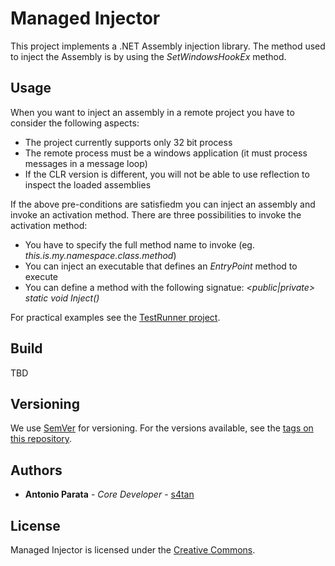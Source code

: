 # Managed Injector
This project implements a .NET Assembly injection library. The method used to inject the Assembly is by using the _SetWindowsHookEx_ method.

## Usage
When you want to inject an assembly in a remote project you have to consider the following aspects:

* The project currently supports only 32 bit process
* The remote process must be a windows application (it must process messages in a message loop)
* If the CLR version is different, you will not be able to use reflection to inspect the loaded assemblies

If the above pre-conditions are satisfiedm you can inject an assembly and invoke an activation method. There are three possibilities to invoke the activation method:

* You have to specify the full method name to invoke (eg. _this.is.my.namespace.class.method_)
* You can inject an executable that defines an _EntryPoint_ method to execute
* You can define a method with the following signatue: _<public|private> static void Inject()_

For practical examples see the <a href="https://github.com/enkomio/ManagedInjector/blob/master/Src/Examples/TestRunner/Program.cs">TestRunner project</a>.

## Build
TBD

## Versioning

We use [SemVer](http://semver.org/) for versioning. For the versions available, see the [tags on this repository](https://github.com/enkomio/ManagedInjector/tags). 

## Authors

* **Antonio Parata** - *Core Developer* - [s4tan](https://twitter.com/s4tan)

## License

Managed Injector is licensed under the [Creative Commons](LICENSE.md).

  [1]: https://github.com/enkomio/ManagedInjector/tree/master/Src
  [2]: https://github.com/enkomio/ManagedInjector/releases/latest
